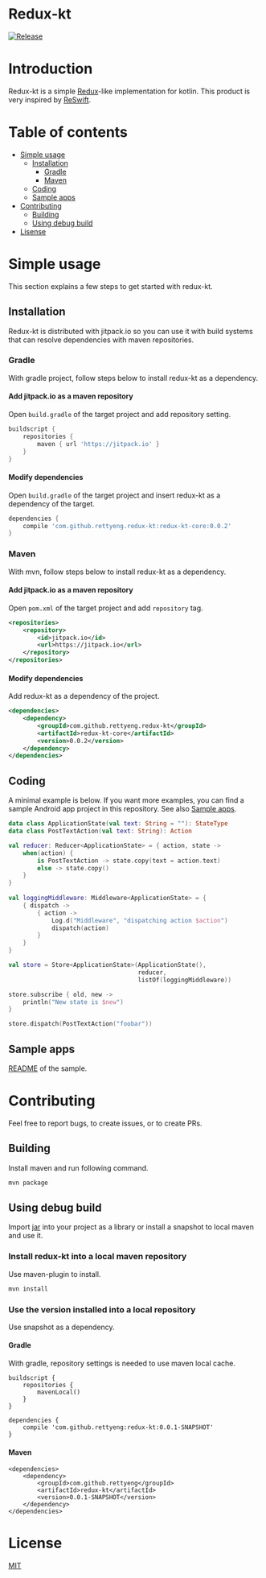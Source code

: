# Redux-kt
[![Release](https://jitpack.io/v/rettyeng/redux-kt.svg?style=flat-square)](https://jitpack.io/#rettyeng/redux-kt)

# Introduction

Redux-kt is a simple [Redux](http://redux.js.org/)-like implementation for kotlin. This product is very inspired by [ReSwift](https://github.com/ReSwift/ReSwift).

# Table of contents

* [Simple usage](#simple-usage)
  - [Installation](#installation)
    * [Gradle](#gradle)
    * [Maven](#maven)
  - [Coding](#coding)
  - [Sample apps](#sample-apps)
* [Contributing](#contributing)
  - [Building](#building)
  - [Using debug build](#using-debug-build)
* [Lisense](#license)

# Simple usage

This section explains a few steps to get started with redux-kt.

## Installation

Redux-kt is distributed with jitpack.io so you can use it with build systems that can resolve dependencies with maven repositories.

### Gradle

With gradle project, follow steps below to install redux-kt as a dependency.

#### Add jitpack.io as a maven repository

Open `build.gradle` of the target project and add repository setting.

```groovy
buildscript {
    repositories {
        maven { url 'https://jitpack.io' }
    }
}
```

#### Modify dependencies

Open `build.gradle` of the target project and insert redux-kt as a dependency of the target.

```groovy
dependencies {
    compile 'com.github.rettyeng.redux-kt:redux-kt-core:0.0.2'
}
```

### Maven

With mvn, follow steps below to install redux-kt as a dependency.

#### Add jitpack.io as a maven repository

Open `pom.xml` of the target project and add `repository` tag.

```xml
<repositories>
    <repository>
        <id>jitpack.io</id>
        <url>https://jitpack.io</url>
    </repository>
</repositories>
```

#### Modify dependencies

Add redux-kt as a dependency of the project.

```xml
<dependencies>
    <dependency>
        <groupId>com.github.rettyeng.redux-kt</groupId>
        <artifactId>redux-kt-core</artifactId>
        <version>0.0.2</version>
    </dependency>
</dependencies>
```

## Coding

A minimal example is below. If you want more examples, you can find a sample Android app project in this repository. See also [Sample apps](#sample-apps).

```kotlin
data class ApplicationState(val text: String = ""): StateType
data class PostTextAction(val text: String): Action

val reducer: Reducer<ApplicationState> = { action, state ->
    when(action) {
        is PostTextAction -> state.copy(text = action.text)
        else -> state.copy()
    }
}
    
val loggingMiddleware: Middleware<ApplicationState> = {
    { dispatch ->
        { action ->
            Log.d("Middleware", "dispatching action $action")
            dispatch(action)
        }
    }
}

val store = Store<ApplicationState>(ApplicationState(),
                                    reducer,
                                    listOf(loggingMiddleware))

store.subscribe { old, new ->
    println("New state is $new")
}

store.dispatch(PostTextAction("foobar"))
```

## Sample apps

[README](sample/README.md) of the sample.

# Contributing

Feel free to report bugs, to create issues, or to create PRs.

## Building

Install maven and run following command.

```sh
mvn package
```

## Using debug build

Import [jar](#building) into your project as a library or install a snapshot to local maven and use it.

### Install redux-kt into a local maven repository

Use maven-plugin to install.

```sh
mvn install
```

### Use the version installed into a local repository

Use snapshot as a dependency.

#### Gradle

With gradle, repository settings is needed to use maven local cache.

```
buildscript {
    repositories {
        mavenLocal()
    }
}

dependencies {
    compile 'com.github.rettyeng:redux-kt:0.0.1-SNAPSHOT'
}
```

#### Maven

```
<dependencies>
    <dependency>
        <groupId>com.github.rettyeng</groupId>
        <artifactId>redux-kt</artifactId>
        <version>0.0.1-SNAPSHOT</version>
    </dependency>
</dependencies>
```

# License

[MIT](LICENSE)


